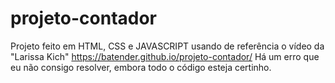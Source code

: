 # projeto-contador

Projeto feito em HTML, CSS e JAVASCRIPT usando de referência o vídeo da "Larissa Kich"
https://batender.github.io/projeto-contador/
Há um erro que eu não consigo resolver, embora todo o código esteja certinho.
